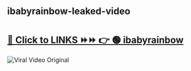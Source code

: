 
 ## ibabyrainbow-leaked-video 

# <h2><a href="https://clipsfans.com/ibabyrainbow&ref=git">🔗 Click to LINKS ⏩⏩ 👉 🟢 ibabyrainbow </a></h2>

<a href="https://clipsfans.com/ibabyrainbow&ref=git" rel="nofollow" data-target="animated-image.originalLink"><img src="https://i.ibb.co.com/xMMVF88/686577567.gif" alt="Viral Video Original" style="max-width: 100%; display: inline-block;" data-target="animated-image.originalImage"></a>
